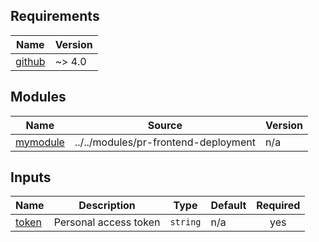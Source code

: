 <!-- BEGIN_TF_DOCS -->
## Requirements

| Name | Version |
|------|---------|
| <a name="requirement_github"></a> [github](#requirement\_github) | ~> 4.0 |

## Modules

| Name | Source | Version |
|------|--------|---------|
| <a name="module_mymodule"></a> [mymodule](#module\_mymodule) | ../../modules/pr-frontend-deployment | n/a |

## Inputs

| Name | Description | Type | Default | Required |
|------|-------------|------|---------|:--------:|
| <a name="input_token"></a> [token](#input\_token) | Personal access token | `string` | n/a | yes |
<!-- END_TF_DOCS -->